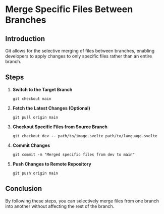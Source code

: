 # Merge Specific Files Between Branches

## Introduction
Git allows for the selective merging of files between branches, enabling developers to apply changes to only specific files rather than an entire branch.

## Steps

1. **Switch to the Target Branch**

    ``` 
    git checkout main

    ```

2. **Fetch the Latest Changes (Optional)**

    ``` 
    git pull origin main

    ```

3. **Checkout Specific Files from Source Branch**

    ``` 
    git checkout dev -- path/to/image.svelte path/to/language.svelte

    ```

4. **Commit Changes**

    ``` 
    git commit -m "Merged specific files from dev to main"

    ```

5. **Push Changes to Remote Repository**

    ``` 
    git push origin main

    ```

## Conclusion
By following these steps, you can selectively merge files from one branch into another without affecting the rest of the branch.
